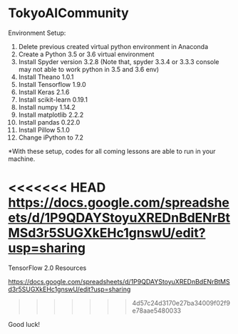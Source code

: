 # TokyoAICommunity

Environment Setup:
1.  Delete previous created virtual python environment in Anaconda
2.  Create a Python 3.5 or 3.6 virtual environment
3.  Install Spyder version 3.2.8 (Note that, spyder 3.3.4 or 3.3.3 console may not able to work python in 3.5 and 3.6 env)
4.  Install Theano 1.0.1
5.  Install Tensorflow 1.9.0
6.  Install Keras 2.1.6
7.  Install scikit-learn 0.19.1
8.  Install numpy 1.14.2
9.  Install matplotlib 2.2.2
10. Install pandas 0.22.0
11. Install Pillow 5.1.0
12. Change iPython to 7.2

*With these setup, codes for all coming lessons are able to run in your machine.

<<<<<<< HEAD
https://docs.google.com/spreadsheets/d/1P9QDAYStoyuXREDnBdENrBtMSd3r5SUGXkEHc1gnswU/edit?usp=sharing
=======
TensorFlow 2.0 Resources

https://docs.google.com/spreadsheets/d/1P9QDAYStoyuXREDnBdENrBtMSd3r5SUGXkEHc1gnswU/edit?usp=sharing

>>>>>>> 4d57c24d3170e27ba34009f02f9e78aae5480033

Good luck!

